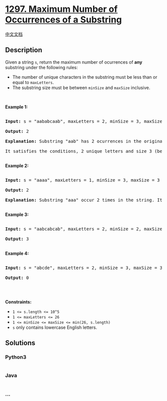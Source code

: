 # [1297. Maximum Number of Occurrences of a Substring](https://leetcode.com/problems/maximum-number-of-occurrences-of-a-substring)

[中文文档](/solution/1200-1299/1297.Maximum%20Number%20of%20Occurrences%20of%20a%20Substring/README.md)

## Description

<p>Given a string <code>s</code>, return the maximum number of ocurrences of <strong>any</strong> substring&nbsp;under the following rules:</p>

<ul>
    <li>The number of unique characters in the substring must be less than or equal to <code>maxLetters</code>.</li>
    <li>The substring size must be between <code>minSize</code> and <code>maxSize</code>&nbsp;inclusive.</li>
</ul>

<p>&nbsp;</p>

<p><strong>Example 1:</strong></p>

<pre>

<strong>Input:</strong> s = &quot;aababcaab&quot;, maxLetters = 2, minSize = 3, maxSize = 4

<strong>Output:</strong> 2

<strong>Explanation:</strong> Substring &quot;aab&quot; has 2 ocurrences in the original string.

It satisfies the conditions, 2 unique letters and size 3 (between minSize and maxSize).

</pre>

<p><strong>Example 2:</strong></p>

<pre>

<strong>Input:</strong> s = &quot;aaaa&quot;, maxLetters = 1, minSize = 3, maxSize = 3

<strong>Output:</strong> 2

<strong>Explanation:</strong> Substring &quot;aaa&quot; occur 2 times in the string. It can overlap.

</pre>

<p><strong>Example 3:</strong></p>

<pre>

<strong>Input:</strong> s = &quot;aabcabcab&quot;, maxLetters = 2, minSize = 2, maxSize = 3

<strong>Output:</strong> 3

</pre>

<p><strong>Example 4:</strong></p>

<pre>

<strong>Input:</strong> s = &quot;abcde&quot;, maxLetters = 2, minSize = 3, maxSize = 3

<strong>Output:</strong> 0

</pre>

<p>&nbsp;</p>

<p><strong>Constraints:</strong></p>

<ul>
    <li><code>1 &lt;= s.length &lt;= 10^5</code></li>
    <li><code>1 &lt;= maxLetters &lt;= 26</code></li>
    <li><code>1 &lt;= minSize &lt;= maxSize &lt;= min(26, s.length)</code></li>
    <li><code>s</code> only contains lowercase English letters.</li>
</ul>

## Solutions

<!-- tabs:start -->

### **Python3**

```python

```

### **Java**

```java

```

### **...**

```

```

<!-- tabs:end -->
